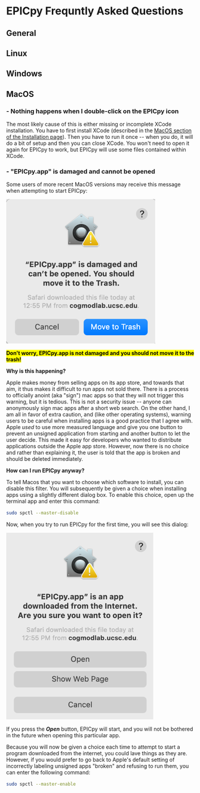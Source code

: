 # EPICpy Frequntly Asked Questions

## General

## Linux

## Windows

## MacOS

### - Nothing happens when I double-click on the EPICpy icon

The most likely cause of this is either missing or incomplete XCode installation. You have to first install XCode (described in the [MacOS section of the Installation page](installing.md)). Then you have to run it once -- when you do, it will do a bit of setup and then you can close XCode. You won't need to open it again for EPICpy to work, but EPICpy will use some files contained within XCode.

### - "EPICpy.app" is damaged and cannot be opened

Some users of more recent MacOS versions may receive this message when attempting to start EPICpy:

[![MacOS AppStore Error](resources/images/macos_problem_error.png)](resources/images/macos_problem_error.png)

<mark>**Don't worry, EPICpy.app is not damaged and you should not move it to the trash!**</b>

**Why is this happening?**

Apple makes money from selling apps on its app store, and towards that aim, it thus makes it difficult to run apps not sold there. There is a process to officially anoint (aka "sign") mac apps so that they will not trigger this warning, but it is tedious. This is not a security issue -- anyone can anonymously sign mac apps after a short web search. On the other hand, I am all in favor of extra caution, and (like other operating systems), warning users to be careful when installing apps is a good practice that I agree with. Apple *used* to use more measured language and give you one button to prevent an unsigned application from starting and another button to let the user decide. This made it easy for developers who wanted to distribute applications outside the Apple app store. However, now there is no choice and rather than explaining it, the user is told that the app is broken and should be deleted immediately.

**How can I run EPICpy anyway?**

To tell Macos that you want to choose which software to install, you can disable this filter. You will subsequently be given a choice when installing apps using a slightly different dialog box. To enable this choice, open up the terminal app and enter this command:

```bash
sudo spctl --master-disable
```

Now, when you try to run EPICpy for the first time, you will see this dialog:

[![MacOS AppStore Error](resources/images/macos_problem_solved.png)](resources/images/macos_problem_solved.png)

If you press the _**Open**_ button, EPICpy will start, and you will not be bothered in the future when opening this particular app.

Because you will now be given a choice each time to attempt to start a program downloaded from the internet, you could lave things as they are. However, if you would prefer to go back to Apple's default setting of incorrectly labeling unsigned apps "broken" and refusing to run them, you can enter the following command:

```bash
sudo spctl --master-enable
```

